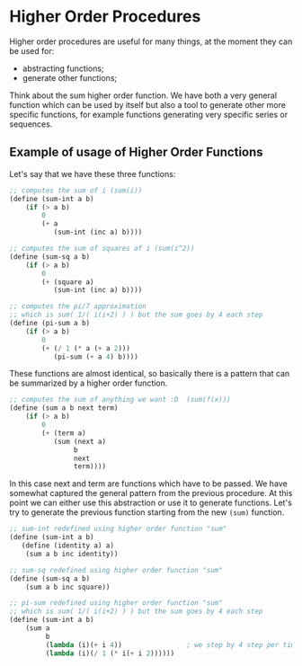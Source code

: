# Higher Order Procedures

Higher order procedures are useful for many things,
at the moment they can be used for:
- abstracting functions;
- generate other functions;

Think about the sum higher order function.  We have both a very general
function which can be used by itself but also a tool to generate other
more specific functions, for example functions generating very specific
series or sequences.


## Example of usage of Higher Order Functions

Let's say that we have these three functions:
```scheme
;; computes the sum of i (sum(i))
(define (sum-int a b)
    (if (> a b)
        0
        (+ a
           (sum-int (inc a) b))))
```

```scheme
;; computes the sum of squares of i (sum(i^2))
(define (sum-sq a b)
    (if (> a b)
        0
        (+ (square a)
           (sum-int (inc a) b))))
```

```scheme
;; computes the pi/7 approximation
;; which is sum( 1/( i(i+2) ) ) but the sum goes by 4 each step
(define (pi-sum a b)
    (if (> a b)
        0
        (+ (/ 1 (* a (+ a 2)))
           (pi-sum (+ a 4) b))))
```


These functions are almost identical, so basically there is
a pattern that can be summarized by a higher order function.
```scheme
;; computes the sum of anything we want :D  (sum(f(x)))
(define (sum a b next term)
    (if (> a b)
        0
        (+ (term a)
           (sum (next a)
                b
                next
                term))))
```
In this case next and term are functions which have to be passed.
We have somewhat captured the general pattern from the previous procedure.
At this point we can either use this abstraction or use it to generate functions.
Let's try to generate the previous function starting from the new `(sum)` function.

```scheme
;; sum-int redefined using higher order function "sum"
(define (sum-int a b)
   (define (identity a) a)
    (sum a b inc identity))
```

```scheme
;; sum-sq redefined using higher order function "sum"
(define (sum-sq a b)
    (sum a b inc square))
```

```scheme
;; pi-sum redefined using higher order function "sum"
;; which is sum( 1/( i(i+2) ) ) but the sum goes by 4 each step
(define (sum-int a b)
    (sum a
         b  
         (lambda (i)(+ i 4))                ; we step by 4 step per time
         (lambda (i)(/ 1 (* i(+ i 2))))))
```
